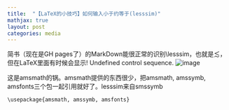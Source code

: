 ```yaml
---
title:  "【LaTeX的小技巧】如何输入小于约等于(lesssim)"
mathjax: true
layout: post
categories: media
---
```


简书（现在是GH pages了）的MarkDown能很正常的识别\lesssim，也就是$\lesssim$，但在LaTeX里面有时候会显示! Undefined control sequence.
![image](https://user-images.githubusercontent.com/31767235/202133899-c4335fac-05a1-45d7-9454-b52bed13de6c.png)

这是amsmath的锅。amsmath提供的东西很少，把amsmath, amssymb, amsfonts三个包一起引用就好了。lesssim来自smssymb
```
\usepackage{amsmath, amssymb, amsfonts}
```
